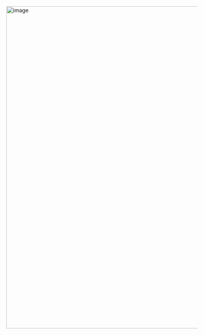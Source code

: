 <img width="1662" height="848" alt="image" src="https://github.com/user-attachments/assets/11289ea7-dc2c-4919-9632-f5b6be1d5a23" />

